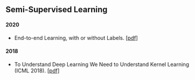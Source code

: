 ## Semi-Supervised Learning

#### 2020
- End-to-end Learning, with or without Labels.
  [[pdf]](https://arxiv.org/pdf/1912.12979.pdf)
  
#### 2018
- To Understand Deep Learning We Need to Understand Kernel Learning (ICML 2018).
  [[pdf]](http://proceedings.mlr.press/v80/belkin18a/belkin18a.pdf)
